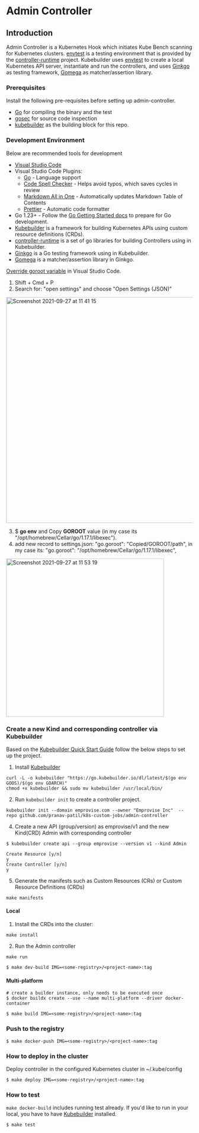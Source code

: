 # Admin Controller

## Introduction

Admin Controller is a Kubernetes Hook which initiates Kube Bench scanning for Kubernetes clusters.
[envtest](https://github.com/kubernetes-sigs/controller-runtime/tree/master/pkg/envtest) is a testing environment that is provided by the [controller-runtime](https://github.com/kubernetes-sigs/controller-runtime) project.
Kubebuilder uses [envtest](https://github.com/kubernetes-sigs/controller-runtime/tree/master/pkg/envtest) to create a local Kubernetes API server, instantiate and run the controllers, and uses [Ginkgo](http://onsi.github.io/ginkgo/) as testing framework, [Gomega](https://onsi.github.io/gomega/) as matcher/assertion library.

### Prerequisites

Install the following pre-requisites before setting up admin-controller.

- [Go](https://golang.org/doc/install) for compiling the binary and the test
- [gosec](https://github.com/securego/gosec) for source code inspection
- [kubebuilder](https://github.com/kubernetes-sigs/kubebuilder) as the building block for this repo.

### Development Environment

Below are recommended tools for development

- [Visual Studio Code](https://code.visualstudio.com/)
- Visual Studio Code Plugins:
    - [Go](https://marketplace.visualstudio.com/items?itemName=ms-vscode.Go) - Language support
    - [Code Spell Checker](https://marketplace.visualstudio.com/items?itemName=streetsidesoftware.code-spell-checker) - Helps avoid typos, which saves cycles in review
    - [Markdown All in One](https://marketplace.visualstudio.com/items?itemName=yzhang.markdown-all-in-one) - Automatically updates Markdown Table of Contents
    - [Prettier](https://marketplace.visualstudio.com/items?itemName=esbenp.prettier-vscode) - Automatic code formatter
- Go 1.23+ - Follow the [Go Getting Started docs](https://golang.org/doc/install) to prepare for Go development.
- [Kubebuilder](https://book.kubebuilder.io/quick-start.html) is a framework for building Kubernetes APIs using custom resource definitions (CRDs).
- [controller-runtime](https://github.com/kubernetes-sigs/controller-runtime) is a set of go libraries for building Controllers using in Kubebuilder.
- [Ginkgo](http://onsi.github.io/ginkgo/) is a Go testing framework using in Kubebuilder.
- [Gomega](https://onsi.github.io/gomega/) is a matcher/assertion library in Ginkgo.


[Override goroot variable](https://github.com/golang/vscode-go/issues/971#issuecomment-927666108) in Visual Studio Code.

1. Shift + Cmd + P
2. Search for: "open settings" and choose "Open Settings (JSON)"
<img width="608" alt="Screenshot 2021-09-27 at 11 41 15" src="https://user-images.githubusercontent.com/15876796/134876316-1b4fa926-ae95-4b16-81b7-669650ce1e45.png">

3. $ **go env** and  Copy **GOROOT** value (in my case its "/opt/homebrew/Cellar/go/1.17.1/libexec").
4. add new record to settings.json: "go.goroot": "Copied/GOROOT/path", in my case its: "go.goroot": "/opt/homebrew/Cellar/go/1.17.1/libexec",

<img width="426" alt="Screenshot 2021-09-27 at 11 53 19" src="https://user-images.githubusercontent.com/15876796/134876673-c4c21405-02c3-40fd-a09a-b34365f1035a.png">
            

### Create a new Kind and corresponding controller via Kubebuilder

Based on the [Kubebuilder Quick Start Guide](https://book.kubebuilder.io/quick-start.html) follow the below steps to set up the project.

1. Install [Kubebuilder](https://github.com/kubernetes-sigs/kubebuilder)

```
curl -L -o kubebuilder "https://go.kubebuilder.io/dl/latest/$(go env GOOS)/$(go env GOARCH)"
chmod +x kubebuilder && sudo mv kubebuilder /usr/local/bin/
```

2. Run `kubebuilder init` to create a controller project.

```
kubebuilder init --domain emprovise.com --owner "Emprovise Inc"  --repo github.com/pranav-patil/k8s-custom-jobs/admin-controller
```

4. Create a new API (group/version) as emprovise/v1 and the new Kind(CRD) Admin with corresponding controller

```
$ kubebuilder create api --group emprovise --version v1 --kind Admin

Create Resource [y/n]
y
Create Controller [y/n]
y
```

5. Generate the manifests such as Custom Resources (CRs) or Custom Resource Definitions (CRDs)

```
make manifests
```

#### Local

1. Install the CRDs into the cluster:

```
make install
```

2. Run the Admin controller

```
make run
```

```
$ make dev-build IMG=<some-registry>/<project-name>:tag
```

#### Multi-platform
```
# create a builder instance, only needs to be executed once
$ docker buildx create --use --name multi-platform --driver docker-container

$ make build IMG=<some-registry>/<project-name>:tag
```

### Push to the registry

```
$ make docker-push IMG=<some-registry>/<project-name>:tag
```

### How to deploy in the cluster

Deploy controller in the configured Kubernetes cluster in ~/.kube/config

```
$ make deploy IMG=<some-registry>/<project-name>:tag
```

### How to test

`make docker-build` includes running test already. If you'd like to run in your local, you have to have [Kubebuilder](https://github.com/kubernetes-sigs/kubebuilder) installed.

```
$ make test
```
